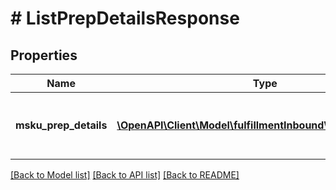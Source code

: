 # # ListPrepDetailsResponse

## Properties

Name | Type | Description | Notes
------------ | ------------- | ------------- | -------------
**msku_prep_details** | [**\OpenAPI\Client\Model\fulfillmentInbound\MskuPrepDetail[]**](MskuPrepDetail.md) | A list of MSKUs and related prep details. |

[[Back to Model list]](../../README.md#models) [[Back to API list]](../../README.md#endpoints) [[Back to README]](../../README.md)
